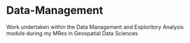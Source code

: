 # Data-Management

Work undertaken within the Data Management and Exploritory Analysis module during my MRes in Geospatial Data Sciences
